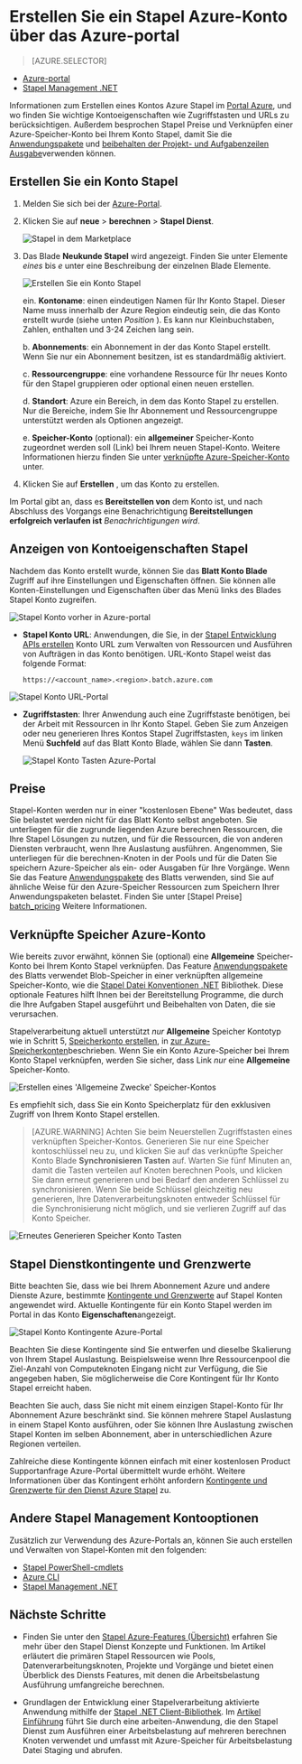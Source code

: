 <properties
    pageTitle="Erstellen Sie ein Konto Azure Stapel | Microsoft Azure"
    description="Informationen Sie zum Erstellen eines Kontos Azure Stapel im Azure-Portal zum Ausführen von umfangreichen parallele Auslastung in der cloud"
    services="batch"
    documentationCenter=""
    authors="mmacy"
    manager="timlt"
    editor=""/>

<tags
    ms.service="batch"
    ms.workload="big-compute"
    ms.tgt_pltfrm="na"
    ms.devlang="na"
    ms.topic="get-started-article"
    ms.date="09/21/2016"
    ms.author="marsma"/>

# <a name="create-an-azure-batch-account-using-the-azure-portal"></a>Erstellen Sie ein Stapel Azure-Konto über das Azure-portal

> [AZURE.SELECTOR]
- [Azure-portal](batch-account-create-portal.md)
- [Stapel Management .NET](batch-management-dotnet.md)

Informationen zum Erstellen eines Kontos Azure Stapel im [Portal Azure][azure_portal], und wo finden Sie wichtige Kontoeigenschaften wie Zugriffstasten und URLs zu berücksichtigen. Außerdem besprochen Stapel Preise und Verknüpfen einer Azure-Speicher-Konto bei Ihrem Konto Stapel, damit Sie die [Anwendungspakete](batch-application-packages.md) und [beibehalten der Projekt- und Aufgabenzeilen Ausgabe](batch-task-output.md)verwenden können.

## <a name="create-a-batch-account"></a>Erstellen Sie ein Konto Stapel

1. Melden Sie sich bei der [Azure-Portal][azure_portal].

2. Klicken Sie auf **neue** > **berechnen** > **Stapel Dienst**.

    ![Stapel in dem Marketplace][marketplace_portal]

3. Das Blade **Neukunde Stapel** wird angezeigt. Finden Sie unter Elemente *eines* bis *e* unter eine Beschreibung der einzelnen Blade Elemente.

    ![Erstellen Sie ein Konto Stapel][account_portal]

    ein. **Kontoname**: einen eindeutigen Namen für Ihr Konto Stapel. Dieser Name muss innerhalb der Azure Region eindeutig sein, die das Konto erstellt wurde (siehe unten *Position* ). Es kann nur Kleinbuchstaben, Zahlen, enthalten und 3-24 Zeichen lang sein.

    b. **Abonnements**: ein Abonnement in der das Konto Stapel erstellt. Wenn Sie nur ein Abonnement besitzen, ist es standardmäßig aktiviert.

    c. **Ressourcengruppe**: eine vorhandene Ressource für Ihr neues Konto für den Stapel gruppieren oder optional einen neuen erstellen.

    d. **Standort**: Azure ein Bereich, in dem das Konto Stapel zu erstellen. Nur die Bereiche, indem Sie Ihr Abonnement und Ressourcengruppe unterstützt werden als Optionen angezeigt.

    e. **Speicher-Konto** (optional): ein **allgemeiner** Speicher-Konto zugeordnet werden soll (Link) bei Ihrem neuen Stapel-Konto. Weitere Informationen hierzu finden Sie unter [verknüpfte Azure-Speicher-Konto](#linked-azure-storage-account) unter.

4. Klicken Sie auf **Erstellen** , um das Konto zu erstellen.

  Im Portal gibt an, dass es **Bereitstellen von** dem Konto ist, und nach Abschluss des Vorgangs eine Benachrichtigung **Bereitstellungen erfolgreich verlaufen ist** *Benachrichtigungen wird*.

## <a name="view-batch-account-properties"></a>Anzeigen von Kontoeigenschaften Stapel

Nachdem das Konto erstellt wurde, können Sie das **Blatt Konto Blade** Zugriff auf ihre Einstellungen und Eigenschaften öffnen. Sie können alle Konten-Einstellungen und Eigenschaften über das Menü links des Blades Stapel Konto zugreifen.

![Stapel Konto vorher in Azure-portal][account_blade]

* **Stapel Konto URL**: Anwendungen, die Sie, in der [Stapel Entwicklung APIs erstellen](batch-technical-overview.md#batch-development-apis) Konto URL zum Verwalten von Ressourcen und Ausführen von Aufträgen in das Konto benötigen. URL-Konto Stapel weist das folgende Format:

    `https://<account_name>.<region>.batch.azure.com`

![Stapel Konto URL-Portal][account_url]

* **Zugriffstasten**: Ihrer Anwendung auch eine Zugriffstaste benötigen, bei der Arbeit mit Ressourcen in Ihr Konto Stapel. Geben Sie zum Anzeigen oder neu generieren Ihres Kontos Stapel Zugriffstasten, `keys` im linken Menü **Suchfeld** auf das Blatt Konto Blade, wählen Sie dann **Tasten**.

    ![Stapel Konto Tasten Azure-Portal][account_keys]

## <a name="pricing"></a>Preise

Stapel-Konten werden nur in einer "kostenlosen Ebene" Was bedeutet, dass Sie belastet werden nicht für das Blatt Konto selbst angeboten. Sie unterliegen für die zugrunde liegenden Azure berechnen Ressourcen, die Ihre Stapel Lösungen zu nutzen, und für die Ressourcen, die von anderen Diensten verbraucht, wenn Ihre Auslastung ausführen. Angenommen, Sie unterliegen für die berechnen-Knoten in der Pools und für die Daten Sie speichern Azure-Speicher als ein- oder Ausgaben für Ihre Vorgänge. Wenn Sie das Feature [Anwendungspakete](batch-application-packages.md) des Blatts verwenden, sind Sie auf ähnliche Weise für den Azure-Speicher Ressourcen zum Speichern Ihrer Anwendungspaketen belastet. Finden Sie unter [Stapel Preise] [ batch_pricing] Weitere Informationen.

## <a name="linked-azure-storage-account"></a>Verknüpfte Speicher Azure-Konto

Wie bereits zuvor erwähnt, können Sie (optional) eine **Allgemeine** Speicher-Konto bei Ihrem Konto Stapel verknüpfen. Das Feature [Anwendungspakete](batch-application-packages.md) des Blatts verwendet Blob-Speicher in einer verknüpften allgemeine Speicher-Konto, wie die [Stapel Datei Konventionen .NET](batch-task-output.md) Bibliothek. Diese optionale Features hilft Ihnen bei der Bereitstellung Programme, die durch die Ihre Aufgaben Stapel ausgeführt und Beibehalten von Daten, die sie verursachen.

Stapelverarbeitung aktuell unterstützt *nur* **Allgemeine** Speicher Kontotyp wie in Schritt 5, [Speicherkonto erstellen](../storage/storage-create-storage-account.md#create-a-storage-account), in [zur Azure-Speicherkonten](../storage/storage-create-storage-account.md)beschrieben. Wenn Sie ein Konto Azure-Speicher bei Ihrem Konto Stapel verknüpfen, werden Sie sicher, dass Link *nur* eine **Allgemeine** Speicher-Konto.

![Erstellen eines 'Allgemeine Zwecke' Speicher-Kontos][storage_account]

Es empfiehlt sich, dass Sie ein Konto Speicherplatz für den exklusiven Zugriff von Ihrem Konto Stapel erstellen.

>[AZURE.WARNING] Achten Sie beim Neuerstellen Zugriffstasten eines verknüpften Speicher-Kontos. Generieren Sie nur eine Speicher kontoschlüssel neu zu, und klicken Sie auf das verknüpfte Speicher Konto Blade **Synchronisieren Tasten** auf. Warten Sie fünf Minuten an, damit die Tasten verteilen auf Knoten berechnen Pools, und klicken Sie dann erneut generieren und bei Bedarf den anderen Schlüssel zu synchronisieren. Wenn Sie beide Schlüssel gleichzeitig neu generieren, Ihre Datenverarbeitungsknoten entweder Schlüssel für die Synchronisierung nicht möglich, und sie verlieren Zugriff auf das Konto Speicher.

  ![Erneutes Generieren Speicher Konto Tasten][4]

## <a name="batch-service-quotas-and-limits"></a>Stapel Dienstkontingente und Grenzwerte

Bitte beachten Sie, dass wie bei Ihrem Abonnement Azure und andere Dienste Azure, bestimmte [Kontingente und Grenzwerte](batch-quota-limit.md) auf Stapel Konten angewendet wird. Aktuelle Kontingente für ein Konto Stapel werden im Portal in das Konto **Eigenschaften**angezeigt.

![Stapel Konto Kontingente Azure-Portal][quotas]

Beachten Sie diese Kontingente sind Sie entwerfen und dieselbe Skalierung von Ihrem Stapel Auslastung. Beispielsweise wenn Ihre Ressourcenpool die Ziel-Anzahl von Computeknoten Eingang nicht zur Verfügung, die Sie angegeben haben, Sie möglicherweise die Core Kontingent für Ihr Konto Stapel erreicht haben.

Beachten Sie auch, dass Sie nicht mit einem einzigen Stapel-Konto für Ihr Abonnement Azure beschränkt sind. Sie können mehrere Stapel Auslastung in einem Stapel Konto ausführen, oder Sie können Ihre Auslastung zwischen Stapel Konten im selben Abonnement, aber in unterschiedlichen Azure Regionen verteilen.

Zahlreiche diese Kontingente können einfach mit einer kostenlosen Product Supportanfrage Azure-Portal übermittelt wurde erhöht. Weitere Informationen über das Kontingent erhöht anfordern [Kontingente und Grenzwerte für den Dienst Azure Stapel](batch-quota-limit.md) zu.

## <a name="other-batch-account-management-options"></a>Andere Stapel Management Kontooptionen

Zusätzlich zur Verwendung des Azure-Portals an, können Sie auch erstellen und Verwalten von Stapel-Konten mit den folgenden:

* [Stapel PowerShell-cmdlets](batch-powershell-cmdlets-get-started.md)
* [Azure CLI](../xplat-cli-install.md)
* [Stapel Management .NET](batch-management-dotnet.md)

## <a name="next-steps"></a>Nächste Schritte

* Finden Sie unter den [Stapel Azure-Features (Übersicht)](batch-api-basics.md) erfahren Sie mehr über den Stapel Dienst Konzepte und Funktionen. Im Artikel erläutert die primären Stapel Ressourcen wie Pools, Datenverarbeitungsknoten, Projekte und Vorgänge und bietet einen Überblick des Diensts Features, mit denen die Arbeitsbelastung Ausführung umfangreiche berechnen.

* Grundlagen der Entwicklung einer Stapelverarbeitung aktivierte Anwendung mithilfe der [Stapel .NET Client-Bibliothek](batch-dotnet-get-started.md). Im [Artikel Einführung](batch-dotnet-get-started.md) führt Sie durch eine arbeiten-Anwendung, die den Stapel Dienst zum Ausführen einer Arbeitsbelastung auf mehreren berechnen Knoten verwendet und umfasst mit Azure-Speicher für Arbeitsbelastung Datei Staging und abrufen.

[api_net]: https://msdn.microsoft.com/library/azure/mt348682.aspx
[api_rest]: https://msdn.microsoft.com/library/azure/Dn820158.aspx

[azure_portal]: https://portal.azure.com
[batch_pricing]: https://azure.microsoft.com/pricing/details/batch/

[4]: ./media/batch-account-create-portal/batch_acct_04.png "Erneutes Generieren Speicher Konto Tasten"
[marketplace_portal]: ./media/batch-account-create-portal/marketplace_batch.PNG
[account_blade]: ./media/batch-account-create-portal/batch_blade.png
[account_portal]: ./media/batch-account-create-portal/batch_acct_portal.png
[account_keys]: ./media/batch-account-create-portal/account_keys.PNG
[account_url]: ./media/batch-account-create-portal/account_url.png
[storage_account]: ./media/batch-account-create-portal/storage_account.png
[quotas]: ./media/batch-account-create-portal/quotas.png
